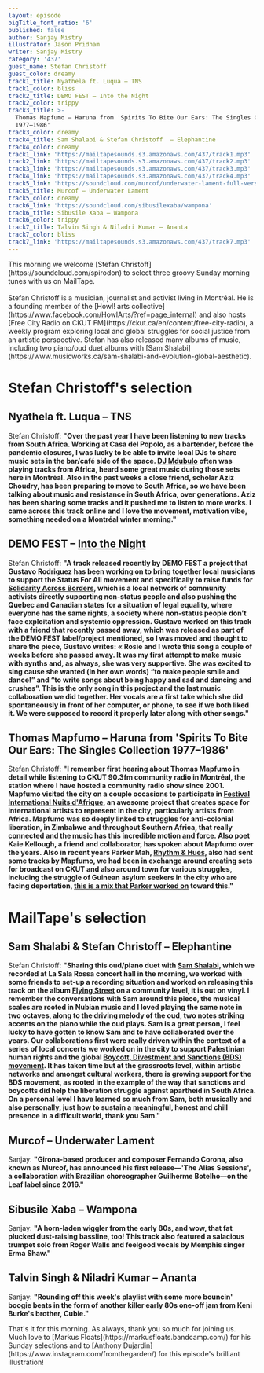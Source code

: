 ```yaml
---
layout: episode
bigTitle_font_ratio: '6'
published: false
author: Sanjay Mistry
illustrator: Jason Pridham
writer: Sanjay Mistry
category: '437'
guest_name: Stefan Christoff
guest_color: dreamy
track1_title: Nyathela ft. Luqua – TNS
track1_color: bliss
track2_title: DEMO FEST – Into the Night
track2_color: trippy
track3_title: >-
  Thomas Mapfumo – Haruna from 'Spirits To Bite Our Ears: The Singles Collection
  1977–1986'
track3_color: dreamy
track4_title: Sam Shalabi & Stefan Christoff  – Elephantine
track4_color: dreamy
track1_link: 'https://mailtapesounds.s3.amazonaws.com/437/track1.mp3'
track2_link: 'https://mailtapesounds.s3.amazonaws.com/437/track2.mp3'
track3_link: 'https://mailtapesounds.s3.amazonaws.com/437/track3.mp3'
track4_link: 'https://mailtapesounds.s3.amazonaws.com/437/track4.mp3'
track5_link: 'https://soundcloud.com/murcof/underwater-lament-full-version'
track5_title: Murcof – Underwater Lament
track5_color: dreamy
track6_link: 'https://soundcloud.com/sibusilexaba/wampona'
track6_title: Sibusile Xaba – Wampona
track6_color: trippy
track7_title: Talvin Singh & Niladri Kumar – Ananta
track7_color: bliss
track7_link: 'https://mailtapesounds.s3.amazonaws.com/437/track7.mp3'
---
```

<p id="introduction">This morning we welcome [Stefan Christoff](https://soundcloud.com/spirodon) to select three groovy Sunday morning tunes with us on MailTape. 
<br><br>
Stefan Christoff is a musician, journalist and activist living in Montréal. He is a founding member of the [Howl! arts collective](https://www.facebook.com/HowlArts/?ref=page_internal) and also hosts [Free City Radio on CKUT FM](https://ckut.ca/en/content/free-city-radio), a weekly program exploring local and global struggles for social justice from an artistic perspective. Stefan has also released many albums of music, including two piano/oud duet albums with [Sam Shalabi](https://www.musicworks.ca/sam-shalabi-and-evolution-global-aesthetic).  
</p>


# Stefan Christoff's selection

## Nyathela ft. Luqua – TNS
Stefan Christoff: **"**Over the past year I have been listening to new tracks from South Africa. Working at Casa del Popolo, as a bartender, before the pandemic closures, I was lucky to be able to invite local DJs to share music sets in the bar/café side of the space. [DJ Mdubulo](https://soundcloud.com/djmdblo) often was playing tracks from Africa, heard some great music during those sets here in Montréal. Also in the past weeks a close friend, scholar Aziz Choudry, has been preparing to move to South Africa, so we have been talking about music and resistance in South Africa, over generations. Aziz has been sharing some tracks and it pushed me to listen to more works. I came across this track online and I love the movement, motivation vibe, something needed on a Montréal winter morning.**"**

## DEMO FEST – [Into the Night](https://demofest.bandcamp.com/album/into-the-night)
Stefan Christoff: **"**A track released recently by DEMO FEST a project that Gustavo Rodriguez has been working on to bring together local musicians to support the Status For All movement and specifically to raise funds for [Solidarity Across Borders](https://www.solidarityacrossborders.org/en/), which is a local network of community activists directly supporting non-status people and also pushing the Quebec and Canadian states for a situation of legal equality, where everyone has the same rights, a society where non-status people don't face exploitation and systemic oppression. Gustavo worked on this track with a friend that recently passed away, which was released as part of the DEMO FEST label/project mentioned, so I was moved and thought to share the piece, Gustavo writes: « Rosie and I wrote this song a couple of weeks before she passed away. It was my first attempt to make music with synths and, as always, she was very supportive. She was excited to sing cause she wanted (in her own words) “to make people smile and dance!” and “to write songs about being happy and sad and dancing and crushes”. This is the only song in this project and the last music collaboration we did together. Her vocals are a first take which she did spontaneously in front of her computer, or phone, to see if we both liked it. We were supposed to record it properly later along with other songs.**"**

## Thomas Mapfumo – Haruna from 'Spirits To Bite Our Ears: The Singles Collection 1977–1986'
Stefan Christoff: **"**I remember first hearing about Thomas Mapfumo in detail while listening to CKUT 90.3fm community radio in Montréal, the station where I have hosted a community radio show since 2001. Mapfumo visited the city on a couple occasions to participate in [Festival International Nuits d'Afrique](https://www.festivalnuitsdafrique.com/en/), an awesome project that creates space for international artists to represent in the city, particularly artists from Africa. Mapfumo was so deeply linked to struggles for anti-colonial liberation, in Zimbabwe and throughout Southern Africa, that really connected and the music has this incredible motion and force. Also poet Kaie Kellough, a friend and collaborator, has spoken about Mapfumo over the years. Also in recent years Parker Mah, [Rhythm & Hues](https://soundcloud.com/rhythmandhues), also had sent some tracks by Mapfumo, we had been in exchange around creating sets for broadcast on CKUT and also around town for various struggles, including the struggle of Guinean asylum seekers in the city who are facing deportation, [this is a mix that Parker worked on](https://soundcloud.com/freecityradio/rhythm-hues-solidarity-mix-with-guinean-refugees-facing-deportation) toward this.**"**


# MailTape's selection

## Sam Shalabi & Stefan Christoff  – Elephantine
Stefan Christoff: **"**Sharing this oud/piano duet with [Sam Shalabi](https://www.musicworks.ca/sam-shalabi-and-evolution-global-aesthetic), which we recorded at La Sala Rossa concert hall in the morning, we worked with some friends to set-up a recording situation and worked on releasing this track on the album [Flying Street](https://spirodon.bandcamp.com/album/--2) on a community level, it is out on vinyl. I remember the conversations with Sam around this piece, the musical scales are rooted in Nubian music and I loved playing the same note in two octaves, along to the driving melody of the oud, two notes striking accents on the piano while the oud plays. Sam is a great person, I feel lucky to have gotten to know Sam and to have collaborated over the years. Our collaborations first were really driven within the context of a series of local concerts we worked on in the city to support Palestinian human rights and the global [Boycott, Divestment and Sanctions (BDS) movement](https://bdsmovement.net/pacbi). It has taken time but at the grassroots level, within artistic networks and amongst cultural workers, there is growing support for the BDS movement, as rooted in the example of the way that sanctions and boycotts did help the liberation struggle against apartheid in South Africa. On a personal level I have learned so much from Sam, both musically and also personally, just how to sustain a meaningful, honest and chill presence in a difficult world, thank you Sam.**"**

## Murcof – Underwater Lament
Sanjay: **"**Girona-based producer and composer Fernando Corona, also known as Murcof, has announced his first release—'The Alias Sessions', a collaboration with Brazilian choreographer Guilherme Botelho—on the Leaf label since 2016.**"**

## Sibusile Xaba – Wampona
Sanjay: **"**A horn-laden wiggler from the early 80s, and wow, that fat plucked dust-raising bassline, too! This track also featured a salacious trumpet solo from Roger Walls and feelgood vocals by Memphis singer Erma Shaw.**"**

## Talvin Singh & Niladri Kumar – Ananta
Sanjay: **"**Rounding off this week's playlist with some more bouncin' boogie beats in the form of another killer early 80s one-off jam from Keni Burke's brother, Cubie.**"**


<p id="outroduction">That's it for this morning. As always, thank you so much for joining us. Much love to [Markus Floats](https://markusfloats.bandcamp.com/) for his Sunday selections and to [Anthony Dujardin](https://www.instagram.com/fromthegarden/) for this episode's brilliant illustration!</p>
